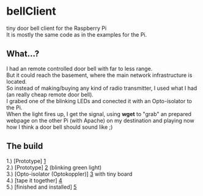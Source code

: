 # bellClient #

tiny door bell client for the Raspberry Pi  
It is mostly the same code as in the examples for the Pi.  

## What...? ##

I had an remote controlled door bell with far to less range.  
But it could reach the basement, where the main network infrastructure is located.  
So instead of making/buying any kind of radio transmitter, I used what I had (an really cheap remote door bell).  
I grabed one of the blinking LEDs and conected it with an Opto-isolator to the Pi.  
When the light fires up, I get the signal, using **wget** to "grab" an prepared webpage on the other Pi (with Apache)
on my destination and playing now how I think a door bell should sound like ;)

## The build ##

  1.) [Prototype] [1]  
  2.) [Prototype] [2] (blinking green light)  
  3.) [Opto-isolator (Optokoppler)] [3] with tiny board  
  4.) [tape it together] [4]  
  5.) [finished and installed] [5]  

  [1]: https://twitter.com/bison_42/status/328607913226682368        "p1"
  [2]: https://twitter.com/bison_42/status/328608426492039168        "p2"
  [3]: https://twitter.com/bison_42/status/328609083286487040        "p3"
  [4]: https://twitter.com/bison_42/status/328609371468746752        "p4"
  [5]: https://twitter.com/bison_42/status/328609700549648384        "p5"
